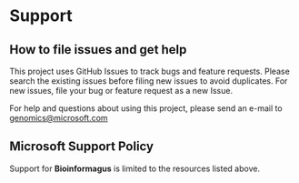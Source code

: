 # Support

## How to file issues and get help  

This project uses GitHub Issues to track bugs and feature requests. Please search the existing 
issues before filing new issues to avoid duplicates.  For new issues, file your bug or 
feature request as a new Issue.

For help and questions about using this project, please send an e-mail to genomics@microsoft.com

## Microsoft Support Policy  

Support for  **Bioinformagus** is limited to the resources listed above.
